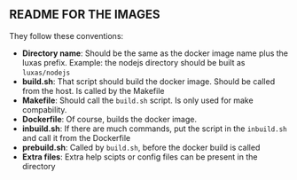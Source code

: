 ## README FOR THE IMAGES ##

They follow these conventions:

- **Directory name**: Should be the same as the docker image name plus the luxas prefix. Example: the nodejs directory should be built as `luxas/nodejs`
- **build.sh**: That script should build the docker image. Should be called from the host. Is called by the Makefile
- **Makefile**: Should call the `build.sh` script. Is only used for make compability.
- **Dockerfile**: Of course, builds the docker image.
- **inbuild.sh**: If there are much commands, put the script in the `inbuild.sh` and call it from the Dockerfile
- **prebuild.sh**: Called by `build.sh`, before the docker build is called
- **Extra files**: Extra help scipts or config files can be present in the directory